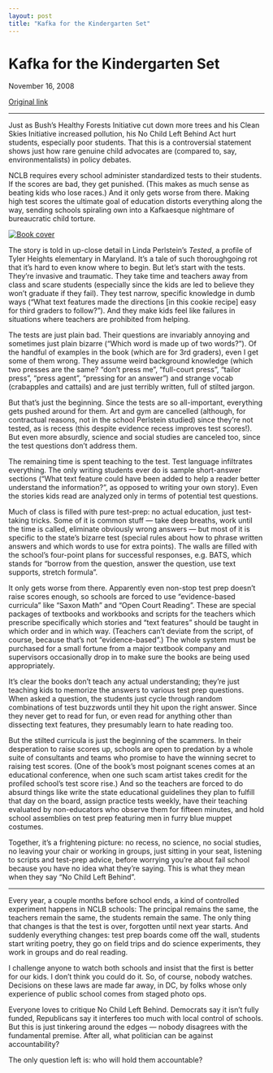 ```yaml
---
layout: post
title: "Kafka for the Kindergarten Set"
---
```

Kafka for the Kindergarten Set
==============================

November 16, 2008

[Original link](http://www.aaronsw.com/weblog/kindergartenkafka)

* * * * *

Just as Bush’s Healthy Forests Initiative cut down more trees and his
Clean Skies Initiative increased pollution, his No Child Left Behind Act
hurt students, especially poor students. That this is a controversial
statement shows just how rare genuine child advocates are (compared to,
say, environmentalists) in policy debates.

NCLB requires every school administer standardized tests to their
students. If the scores are bad, they get punished. (This makes as much
sense as beating kids who lose races.) And it only gets worse from
there. Making high test scores the ultimate goal of education distorts
everything along the way, sending schools spiraling own into a
Kafkaesque nightmare of bureaucratic child torture.

[![Book
cover](image1_kindergartenkafka)](http://books.theinfo.org/go/0805088024)

The story is told in up-close detail in Linda Perlstein’s *Tested*, a
profile of Tyler Heights elementary in Maryland. It’s a tale of such
thoroughgoing rot that it’s hard to even know where to begin. But let’s
start with the tests. They’re invasive and traumatic. They take time and
teachers away from class and scare students (especially since the kids
are led to believe they won’t graduate if they fail). They test narrow,
specific knowledge in dumb ways (“What text features made the directions
[in this cookie recipe] easy for third graders to follow?”). And they
make kids feel like failures in situations where teachers are prohibited
from helping.

The tests are just plain bad. Their questions are invariably annoying
and sometimes just plain bizarre (“Which word is made up of two
words?”). Of the handful of examples in the book (which are for 3rd
graders), even I get some of them wrong. They assume weird background
knowledge (which two presses are the same? “don’t press me”, “full-court
press”, “tailor press”, “press agent”, “pressing for an answer”) and
strange vocab (crabapples and cattails) and are just terribly written,
full of stilted jargon.

But that’s just the beginning. Since the tests are so all-important,
everything gets pushed around for them. Art and gym are cancelled
(although, for contractual reasons, not in the school Perlstein studied)
since they’re not tested, as is recess (this despite evidence recess
improves test scores!). But even more absurdly, science and social
studies are canceled too, since the test questions don’t address them.

The remaining time is spent teaching to the test. Test language
infiltrates everything. The only writing students ever do is sample
short-answer sections (“What text feature could have been added to help
a reader better understand the information?”, as opposed to writing your
own story). Even the stories kids read are analyzed only in terms of
potential test questions.

Much of class is filled with pure test-prep: no actual education, just
test-taking tricks. Some of it is common stuff — take deep breaths, work
until the time is called, eliminate obviously wrong answers — but most
of it is specific to the state’s bizarre test (special rules about how
to phrase written answers and which words to use for extra points). The
walls are filled with the school’s four-point plans for successful
responses, e.g. BATS, which stands for “borrow from the question, answer
the question, use text supports, stretch formula”.

It only gets worse from there. Apparently even non-stop test prep
doesn’t raise scores enough, so schools are forced to use
“evidence-based curricula” like “Saxon Math” and “Open Court Reading”.
These are special packages of textbooks and workbooks and scripts for
the teachers which prescribe specifically which stories and “text
features” should be taught in which order and in which way. (Teachers
can’t deviate from the script, of course, because that’s not
“evidence-based”.) The whole system must be purchased for a small
fortune from a major textbook company and supervisors occasionally drop
in to make sure the books are being used appropriately.

It’s clear the books don’t teach any actual understanding; they’re just
teaching kids to memorize the answers to various test prep questions.
When asked a question, the students just cycle through random
combinations of test buzzwords until they hit upon the right answer.
Since they never get to read for fun, or even read for anything other
than dissecting text features, they presumably learn to hate reading
too.

But the stilted curricula is just the beginning of the scammers. In
their desperation to raise scores up, schools are open to predation by a
whole suite of consultants and teams who promise to have the winning
secret to raising test scores. (One of the book’s most poignant scenes
comes at an educational conference, when one such scam artist takes
credit for the profiled school’s test score rise.) And so the teachers
are forced to do absurd things like write the state educational
guidelines they plan to fulfill that day on the board, assign practice
tests weekly, have their teaching evaluated by non-educators who observe
them for fifteen minutes, and hold school assemblies on test prep
featuring men in furry blue muppet costumes.

Together, it’s a frightening picture: no recess, no science, no social
studies, no leaving your chair or working in groups, just sitting in
your seat, listening to scripts and test-prep advice, before worrying
you’re about fail school because you have no idea what they’re saying.
This is what they mean when they say “No Child Left Behind”.

* * * * *

Every year, a couple months before school ends, a kind of controlled
experiment happens in NCLB schools: The principal remains the same, the
teachers remain the same, the students remain the same. The only thing
that changes is that the test is over, forgotten until next year starts.
And suddenly everything changes: test prep boards come off the wall,
students start writing poetry, they go on field trips and do science
experiments, they work in groups and do real reading.

I challenge anyone to watch both schools and insist that the first is
better for our kids. I don’t think you could do it. So, of course,
nobody watches. Decisions on these laws are made far away, in DC, by
folks whose only experience of public school comes from staged photo
ops.

Everyone loves to critique No Child Left Behind. Democrats say it isn’t
fully funded, Republicans say it interferes too much with local control
of schools. But this is just tinkering around the edges — nobody
disagrees with the fundamental premise. After all, what politician can
be against accountability?

The only question left is: who will hold them accountable?

[image1_kindergartenkafka]: image1_kindergartenkafka.jpg